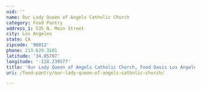 ```yaml
---
uid: ''
name: Our Lady Queen of Angels Catholic Church
category: Food Pantry
address_1: 535 N. Main Street
city: Los Angeles
state: CA
zipcode: '90012'
phone: 213.629.3101
latitude: '34.05707'
longitude: '-118.239577'
title: 'Our Lady Queen of Angels Catholic Church, Food Oasis Los Angeles'
uri: /food-pantry/our-lady-queen-of-angels-catholic-church/

---
```

